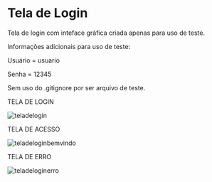 # Tela de Login
Tela de login com inteface gráfica criada apenas para uso de teste.

Informações adicionais para uso de teste:

Usuário = usuario

Senha = 12345

Sem uso do .gitignore por ser arquivo de teste.

TELA DE LOGIN

![teladelogin](https://user-images.githubusercontent.com/95556847/156863241-848f92ae-f00a-42f9-9028-8675122d96ef.png)

TELA DE ACESSO 

![teladeloginbemvindo](https://user-images.githubusercontent.com/95556847/156863353-0ec70fee-1e76-40d4-9ebd-98d8109309b6.png)

TELA DE ERRO 

![teladeloginerro](https://user-images.githubusercontent.com/95556847/156863346-4a806705-0e0a-49c4-a8cc-c68111da8e64.png)

